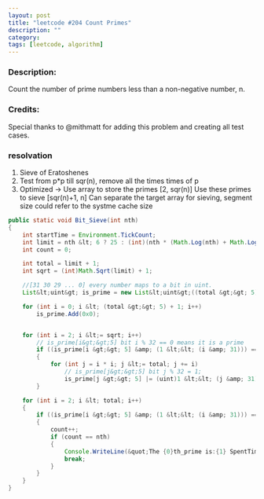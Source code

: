 ```yaml
---
layout: post
title: "leetcode #204 Count Primes"
description: ""
category: 
tags: [leetcode, algorithm]
---
```

### Description:

  Count the number of prime numbers less than a non-negative number, n.

### Credits:
  Special thanks to @mithmatt for adding this problem and creating all test cases.

### resolvation
  1. Sieve of Eratoshenes
  2. Test from p*p till sqr(n), remove all the times times of p
  3. Optimized -> 
        Use array to store the primes [2, sqr(n)]
        Use these primes to sieve [sqr(n)+1, n]
        Can separate the target array for sieving, segment size could refer to the systme cache size

```java
public static void Bit_Sieve(int nth)
{
    int startTime = Environment.TickCount;
    int limit = nth &lt; 6 ? 25 : (int)(nth * (Math.Log(nth) + Math.Log(Math.Log(nth))));
    int count = 0;

    int total = limit + 1;
    int sqrt = (int)Math.Sqrt(limit) + 1;

    //[31 30 29 ... 0] every number maps to a bit in uint.
    List&lt;uint&gt; is_prime = new List&lt;uint&gt;((total &gt;&gt; 5) + 1);

    for (int i = 0; i &lt; (total &gt;&gt; 5) + 1; i++)
        is_prime.Add(0x0);


    for (int i = 2; i &lt;= sqrt; i++)
        // is_prime[i&gt;&gt;5] bit i % 32 == 0 means it is a prime
        if ((is_prime[i &gt;&gt; 5] &amp; (1 &lt;&lt; (i &amp; 31))) == 0)
        {
            for (int j = i * i; j &lt;= total; j += i)
                // is_prime[j&gt;&gt;5] bit j % 32 = 1;
                is_prime[j &gt;&gt; 5] |= (uint)1 &lt;&lt; (j &amp; 31);
        }

    for (int i = 2; i &lt; total; i++)
    {
        if ((is_prime[i &gt;&gt; 5] &amp; (1 &lt;&lt; (i &amp; 31))) == 0)
        {
            count++;
            if (count == nth)
            {
                Console.WriteLine(&quot;The {0}th_prime is:{1} SpentTime:{2}ms&quot;,nth , i, Environment.TickCount - startTime);
                break;
            }
        }
    }
}
```